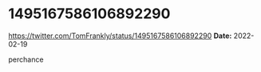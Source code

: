 # 1495167586106892290
https://twitter.com/TomFrankly/status/1495167586106892290
**Date:** 2022-02-19

perchance
